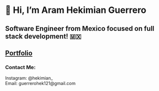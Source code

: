 <h1>👋 Hi, I’m Aram Hekimian Guerrero</h1>
<h2>Software Engineer from Mexico focused on full stack development! 🇲🇽</h2>
<h2><a target="_blank" href="https://aram-portfolio.netlify.app">Portfolio</a></h2>
<h3>Contact Me:</h3>
Instagram: @hekimian_ <br>
Email: guerrerohek121@gmail.com

<!---
Hekimianz/Hekimianz is a ✨ special ✨ repository because its `README.md` (this file) appears on your GitHub profile.
You can click the Preview link to take a look at your changes.
--->
